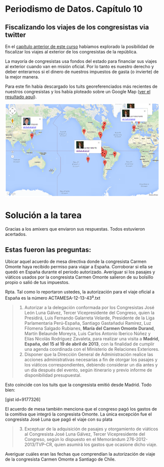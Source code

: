 # Periodismo de Datos. Capítulo 10

## Fiscalizando los viajes de los congresistas via twitter
En el [capítulo anterior de este curso](http://aniversarioperu.utero.pe/2014/02/17/periodismo-de-datos-capitulo-09/)
habíamos explorado la posibilidad de fiscalizar los viajes al exterior de los
congresistas de la república.

La mayoría de congresistas usa fondos del estado para financiar sus viajes al
exterior cuando van en misión oficial. Por lo tanto es nuestro derecho y deber
enterarnos si el dinero de nuestros impuestos de gasta (o invierte) de la mejor
manera.

Para este fin había descargado los tuits georeferenciados más recientes de
nuestros congresistas y los había ploteado sobre un Google Map 
([ver el resultado aquí](http://aniversarioperu.me/utero/todos_congresistas.html)).

![](img1.png)

# Solución a la tarea
Gracias a los amixers que enviaron sus respuestas. Todos estuvieron acertados.

## Estas fueron las preguntas:
Ubicar aquel acuerdo de mesa directiva donde la congresista Carmen Omonte haya recibido permiso para viajar a España.
Corroborar si ella se quedó en España durante el periodo autorizado. Averiguar
si los pasajes y viáticos usados por la congresista Carmen Omonte salieron de
su bolsillo propio o salió de tus impuestos.

Rpta. Tal como lo reportaron ustedes, la autorización para el viaje oficial a
España es la número ACTAMESA-12-13-43<sup>a</sup>.txt

> 1. Autorizar a la delegación conformada por los Congresistas José León Luna Gálvez,
    Tercer Vicepresidente del Congreso, quien la Presidirá, Luis Fernando Galarreta
    Velarde, Presidente de la Liga Parlamentaria Perú-España, Santiago Gastañadui
    Ramírez, Luz Filomena Salgado Rubianes, **María del Carmen Omonte Durand**, Martín
    Belaunde Moreyra, Luis Carlos Antonio Iberico Núñez y Elías Nicolás Rodríguez
    Zavaleta, para realizar una visita a **Madrid, España, del 15 al 19 de
    abril de 2013**, con la
    finalidad de cumplir una agenda coordinada con el Ministerio de Relaciones Exteriores.
> 2. Disponer que la Dirección General de Administración realice las acciones
    administrativas necesarias a fin de otorgar los pasajes y los viáticos correspondientes,
    debiendo considerar un día antes y un día después del evento, según itinerario y previo
    informe de disponibilidad presupuestal.

Esto coincide con los tuits que la congresista emitió desde Madrid. Todo bien:

[gist id=9177326]

El acuerdo de mesa también menciona que el congreso pagó los gastos de la
comitiva que integró la congresista Omonte. La única excepción fue el
congresista José Luna que pagó el viaje con su plata

> 3. Exceptuar de la adquisición de pasajes y otorgamiento de viáticos al Congresista José
Luna Gálvez, Tercer Vicepresidente del Congreso, según lo dispuesto en el
Memorándum 276-2012-2013/TVP-CR, quien asumirá los gastos que ocasione dicho
viaje.



Averiguar cuáles eran las fechas que comprendían la autorización de viaje de la congresista Carmen Omonte a Santiago de Chile.
